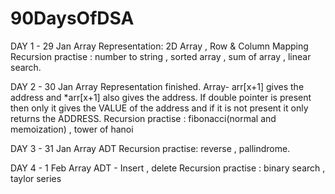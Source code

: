 # 90DaysOfDSA

DAY 1 - 29 Jan
Array Representation: 2D Array , Row & Column Mapping 
Recursion practise : number to string , sorted array , sum of array , linear search.

DAY 2 - 30 Jan
Array Representation finished.
Array- arr[x+1] gives the address and *arr[x+1] also gives the address. If double pointer is present then only it gives the VALUE of the address and if
it is not present it only returns the ADDRESS.
Recursion practise : fibonacci(normal and memoization) , tower of hanoi


DAY 3 - 31 Jan
Array ADT
Recursion practise: reverse , pallindrome.

DAY 4 - 1 Feb
Array ADT - Insert , delete
Recursion practise : binary search , taylor series
